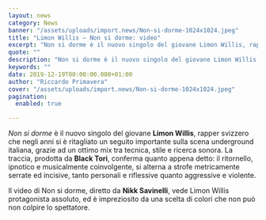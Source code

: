 ```yaml
---
layout: news
category: News
banner: "/assets/uploads/import.news/Non-si-dorme-1024x1024.jpeg"
title: "Limon Willis – Non si dorme: video"
excerpt: "Non si dorme è il nuovo singolo del giovane Limon Willis, rapper svizzero che negli anni si è ritagliato un seguito importante sulla scena underground italiana, grazie ad un ottimo mix tra tecnica, stile e ricerca sonora. La traccia, prodotta da Black Tori, conferma quanto appena detto: il ritornello, ipnotico e musicalmente coinvolgente, si alterna [&hellip"
quote: ""
description: "Non si dorme è il nuovo singolo del giovane Limon Willis, rapper svizzero che negli anni si è ritagliato un seguito importante sulla scena underground italiana, grazie ad un ottimo mix tra tecnica, stile e ricerca sonora. La traccia, prodotta da Black Tori, conferma quanto appena detto: il ritornello, ipnotico e musicalmente coinvolgente, si alterna [&hellip"
keywords: ""
date: 2019-12-19T00:00:00.000+01:00
author: "Riccardo Primavera"
cover: "/assets/uploads/import.news/Non-si-dorme-1024x1024.jpeg"
pagination:
  enabled: true

---
```


_Non si dorme_ è il nuovo singolo del giovane **Limon Willis**, rapper svizzero che negli anni si è ritagliato un seguito importante sulla scena underground italiana, grazie ad un ottimo mix tra tecnica, stile e ricerca sonora. La traccia, prodotta da **Black Tori**, conferma quanto appena detto: il ritornello, ipnotico e musicalmente coinvolgente, si alterna a strofe metricamente serrate ed incisive, tanto personali e riflessive quanto aggressive e violente.

Il video di Non si dorme, diretto da **Nikk Savinelli**, vede Limon Willis protagonista assoluto, ed è impreziosito da una scelta di colori che non può non colpire lo spettatore.